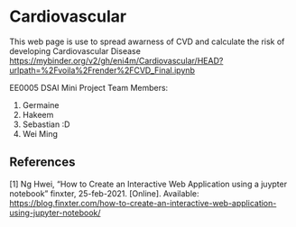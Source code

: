 # Cardiovascular
This web page is use to spread awarness of CVD and calculate the risk of developing Cardiovascular Disease
https://mybinder.org/v2/gh/eni4m/Cardiovascular/HEAD?urlpath=%2Fvoila%2Frender%2FCVD_Final.ipynb

EE0005 DSAI Mini Project
Team Members:
1. Germaine 
2. Hakeem
3. Sebastian :D
4. Wei Ming

## References
[1] Ng Hwei, “How to Create an Interactive Web Application using a juypter notebook” finxter, 25-feb-2021. [Online]. Available: https://blog.finxter.com/how-to-create-an-interactive-web-application-using-jupyter-notebook/
